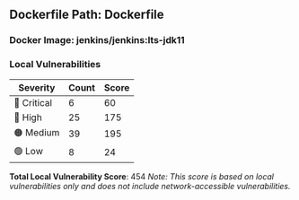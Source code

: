 ## Dockerfile Path: Dockerfile

### Docker Image: jenkins/jenkins:lts-jdk11
### Local Vulnerabilities
| Severity | Count | Score |
|----------|-------|-------|
| 🛑 Critical | 6 | 60 |
| 🔴 High | 25 | 175 |
| 🟠 Medium | 39 | 195 |
| 🟢 Low | 8 | 24 |

**Total Local Vulnerability Score**: 454
*Note: This score is based on local vulnerabilities only and does not include network-accessible vulnerabilities.*
